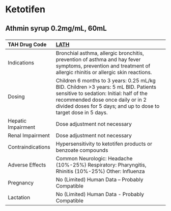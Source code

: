 # Ketotifen

## Athmin syrup 0.2mg/mL, 60mL

##### 

| TAH Drug Code      | [LATH](https://www.tahsda.org.tw/drugs/hissearch.php?drug_code=LATH)                                                                                                                                                                   |
|:-------------------|:---------------------------------------------------------------------------------------------------------------------------------------------------------------------------------------------------------------------------------------|
| Indications        | Bronchial asthma, allergic bronchitis, prevention of asthma and hay fever symptoms, prevention and treatment of allergic rhinitis or allergic skin reactions.                                                                          |
| Dosing             | Children 6 months to 3 years: 0.25 mL/kg BID. Children >3 years: 5 mL BID. Patients sensitive to sedation: Initial: half of the recommended dose once daily or in 2 divided doses for 5 days; and up to dose to target dose in 5 days. |
| Hepatic Impairment | Dose adjustment not necessary                                                                                                                                                                                                          |
| Renal Impairment   | Dose adjustment not necessary                                                                                                                                                                                                          |
| Contraindications  | Hypersensitivity to ketotifen products or benzoate compounds                                                                                                                                                                           |
| Adverse Effects    | Common Neurologic: Headache (10%-25%) Respiratory: Pharyngitis, Rhinitis (10%-25%) Other: Influenza                                                                                                                                    |
| Pregnancy          | No (Limited) Human Data – Probably Compatible                                                                                                                                                                                          |
| Lactation          | No (Limited) Human Data - Probably Compatible                                                                                                                                                                                          |

